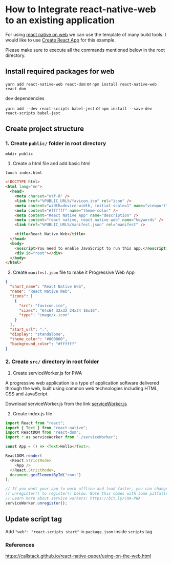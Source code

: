 # How to Integrate react-native-web to an existing application

For using [react native on web](https://github.com/necolas/react-native-web) we can use the template of many build tools. I would like to use [Create React App](https://github.com/facebook/create-react-app) for this example.

Please make sure to execute all the commands mentioned below in the root directory.

## Install required packages for web

`yarn add react-native-web react-dom` or `npm install react-native-web react-dom`

dev dependencies

`yarn add --dev react-scripts babel-jest` or `npm install --save-dev react-scripts babel-jest`

## Create project structure

### 1. Create `public/` folder in root directory

`mkdir public`

1. Create a html file and add basic html

`touch index.html`

```html
<!DOCTYPE html>
<html lang="en">
  <head>
    <meta charset="utf-8" />
    <link href="%PUBLIC_URL%/favicon.ico" rel="icon" />
    <meta content="width=device-width, initial-scale=1" name="viewport" />
    <meta content="#ffffff" name="theme-color" />
    <meta content="React Native App" name="description" />
    <meta content="react native, react native web" name="keywords" />
    <link href="%PUBLIC_URL%/manifest.json" rel="manifest" />

    <title>React Native Web</title>
  </head>
  <body>
    <noscript>You need to enable JavaScript to run this app.</noscript>
    <div id="root"></div>
  </body>
</html>
```

2. Create `manifest.json` file to make it Progressive Web App

```json
{
  "short_name": "React Native Web",
  "name": "React Native Web",
  "icons": [
    {
      "src": "favicon.ico",
      "sizes": "64x64 32x32 24x24 16x16",
      "type": "image/x-icon"
    }
  ],
  "start_url": ".",
  "display": "standalone",
  "theme_color": "#000000",
  "background_color": "#ffffff"
}
```

<!-- 4. Create a `favicon.ico` file -->

### 2. Create `src/` directory in root folder

1. Create serviceWorker.js for PWA

A progressive web application is a type of application software delivered through the web, built using common web technologies including HTML, CSS and JavaScript.

Download serviceWorker.js from the link
[serviceWorker.js](https://gist.github.com/YajanaRao/e68b16b52c447d9ff032f3930d601135)

<script src="https://gist.github.com/YajanaRao/e68b16b52c447d9ff032f3930d601135.js"></script>

2. Create index.js file

```js
import React from "react";
import { Text } from "react-native";
import ReactDOM from "react-dom";
import * as serviceWorker from "./serviceWorker";

const App = () => <Text>Hello</Text>;

ReactDOM.render(
  <React.StrictMode>
    <App />
  </React.StrictMode>,
  document.getElementById("root")
);

// If you want your app to work offline and load faster, you can change
// unregister() to register() below. Note this comes with some pitfalls.
// Learn more about service workers: https://bit.ly/CRA-PWA
serviceWorker.unregister();
```

## Update script tag

Add
`"web": "react-scripts start"` in `package.json` inside `scripts` tag

### References

https://callstack.github.io/react-native-paper/using-on-the-web.html
